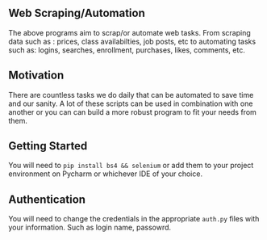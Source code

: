 ## Web Scraping/Automation
The above programs aim to scrap/or automate web tasks. From scraping data such as : prices, class availabilties, job posts, etc to automating tasks such as: logins, searches, enrollment, purchases, likes, comments, etc.
## Motivation
There are countless tasks we do daily that can be automated to save time and our sanity. A lot of these scripts can be used in combination with one another or you can can build a more robust program to fit your needs from them.
## Getting Started
You will need to `pip install bs4 && selenium` or add them to your project environment on Pycharm or whichever IDE of your choice.
## Authentication 
You will need to change the credentials in the appropriate `auth.py` files with your information. Such as login name, passowrd.
